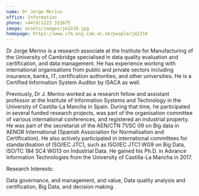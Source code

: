 ```yaml
---
name: Dr Jorge Merino
office: Information
phone: +44(0)1223 332675
image: assets/images/jm2210.jpg
homepage: https://www.ifm.eng.cam.ac.uk/people/jm2210
---
```

Dr Jorge Merino is a research associate at the Institute for Manufacturing of the University of Cambridge specialised in data quality evaluation and certification, and data management. He has experience working with international organisations from public and private sectors including insurance, banks, IT, certification authorities, and other universities. He is a Certified Information System Auditor by ISACA as well.



Previously, Dr J. Merino worked as a research fellow and assistant professor at the Institute of Information Systems and Technology in the University of Castilla-La Mancha in Spain. During that time, he participated in several funded research projects, was part of the organisation committee of various international conferences, and registered an industrial property. He was part of the secretariat of the AEN/CTN 71/SC 09 on Big data in AENOR International (Spanish Association for Normalisation and Certification). He also actively participated in international committees for standardisation of ISO/IEC JTC1, such as ISO/IEC JTC1 WG9 on Big Data, ISO/TC 184 SC4 WG13 on Industrial Data. He gained his Ph.D. in Advance Information Technologies from the University of Castilla-La Mancha in 2017.



Research Interests:

Data governance, and management, and value,
Data quality analysis and certification,
Big Data, and decision making.
